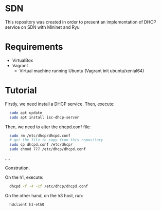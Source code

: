 # SDN
This repository was created in order to present an implementation of DHCP service on SDN with Mininet and Ryu

# Requirements

- VirtualBox 
- Vagrant 
  - Virtual machine running Ubuntu (Vagrant init ubuntu/xenial64)

# Tutorial

Firstly, we need install a DHCP service. Then, execute:
```bash
  sudo apt update
  sudo apt install isc-dhcp-server
```

Then, we need to alter the dhcpd.conf file:
```bash
  sudo rm /etc/dhcp/dhcpd.conf
  # get the file to copy from this repository
  sudo cp dhcpd.conf /etc/dhcp/
  sudo chmod 777 /etc/dhcp/dhcpd.conf
```

....

Constrution. 

On the h1, execute:
```bash
  dhcpd -f -4 -cf /etc/dhcp/dhcpd.conf
```

On the other hand, on the h3 host, run:
```bash
  hdclient h3-eth0
```


